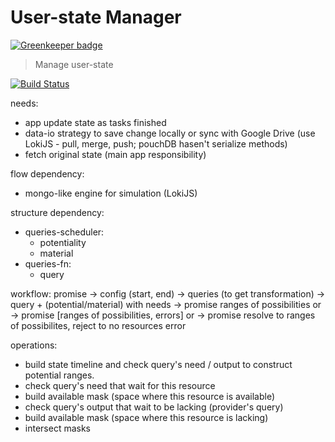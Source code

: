 # User-state Manager

[![Greenkeeper badge](https://badges.greenkeeper.io/AutoScheduleJS/userstate-manager.svg)](https://greenkeeper.io/)

> Manage user-state

[![Build Status](https://travis-ci.org/AutoScheduleJS/userstate-manager.svg?branch=master)](https://travis-ci.org/AutoScheduleJS/userstate-manager)

needs:
- app update state as tasks finished
- data-io strategy to save change locally or sync with Google Drive (use LokiJS - pull, merge, push; pouchDB hasen't serialize methods)
- fetch original state (main app responsibility)

flow dependency:
- mongo-like engine for simulation (LokiJS)

structure dependency:
- queries-scheduler:
  - potentiality
  - material
- queries-fn:
  - query

workflow:
promise -> config (start, end) -> queries (to get transformation) -> query + (potential/material) with needs
  -> promise ranges of possibilities
  or
  -> promise [ranges of possibilities, errors]
  or
  -> promise resolve to ranges of possibilites, reject to no resources error

operations:
- build state timeline and check query's need / output to construct potential ranges.
- check query's need that wait for this resource
- build available mask (space where this resource is available)
- check query's output that wait to be lacking (provider's query)
- build available mask (space where this resource is lacking)
- intersect masks
